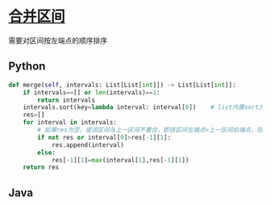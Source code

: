 # [合并区间](https://leetcode-cn.com/problems/merge-intervals/)  
需要对区间按左端点的顺序排序

## Python  
```python
def merge(self, intervals: List[List[int]]) -> List[List[int]]:
    if intervals==[] or len(intervals)==1:
        return intervals
    intervals.sort(key=lambda interval: interval[0])    # list内置sort方法，以区间左端点排序，时间复杂度O(nlogn)
    res=[]
    for interval in intervals:
        # 如果res为空，或该区间与上一区间不重合，即该区间左端点>上一区间右端点，则直接添加
        if not res or interval[0]>res[-1][1]:
            res.append(interval)
        else:
            res[-1][1]=max(interval[1],res[-1][1])
    return res
```

## Java
```java
```
